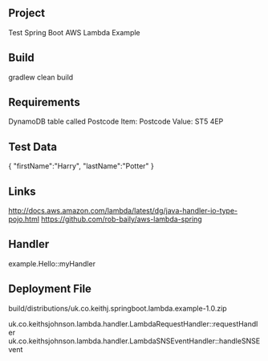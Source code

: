 Project
-------
Test Spring Boot AWS Lambda Example

Build
-----
gradlew clean build

Requirements
------------
DynamoDB table called Postcode
Item: Postcode Value: ST5 4EP

Test Data
---------
{ "firstName":"Harry", "lastName":"Potter" }

Links
-----
http://docs.aws.amazon.com/lambda/latest/dg/java-handler-io-type-pojo.html
https://github.com/rob-baily/aws-lambda-spring

Handler
-------
example.Hello::myHandler

Deployment File
---------------
build/distributions/uk.co.keithj.springboot.lambda.example-1.0.zip


uk.co.keithsjohnson.lambda.handler.LambdaRequestHandler::requestHandler
uk.co.keithsjohnson.lambda.handler.LambdaSNSEventHandler::handleSNSEvent